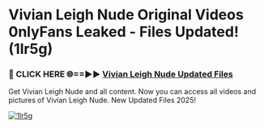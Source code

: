 # Vivian Leigh Nude Original Videos 0nlyFans Leaked - Files Updated! (1lr5g)

<h3>🔴 CLICK HERE 🌐==►► <a href="https://tinyurl.com/5h6xmrr3" rel="nofollow">Vivian Leigh Nude Updated Files</a></h3>

Get Vivian Leigh Nude and all content. Now you can access all videos and pictures of Vivian Leigh Nude. New Updated Files 2025!

[![1lr5g](https://i.imgur.com/KVD873Z.gif)](https://tinyurl.com/5h6xmrr3)
